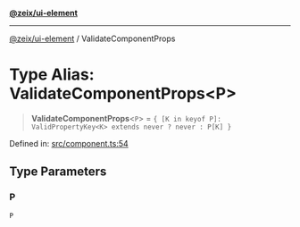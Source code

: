 [**@zeix/ui-element**](../README.md)

***

[@zeix/ui-element](../globals.md) / ValidateComponentProps

# Type Alias: ValidateComponentProps\<P\>

> **ValidateComponentProps**\<`P`\> = `{ [K in keyof P]: ValidPropertyKey<K> extends never ? never : P[K] }`

Defined in: [src/component.ts:54](https://github.com/zeixcom/ui-element/blob/1e2981711e0b3b45697eacbe8601e2ce3440aa11/src/component.ts#L54)

## Type Parameters

### P

`P`
